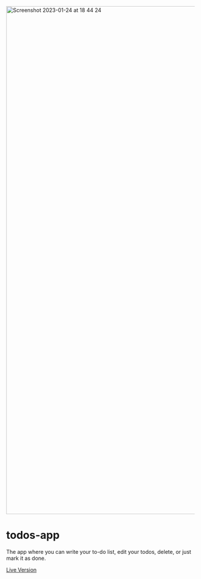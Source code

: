 <img width="1356" alt="Screenshot 2023-01-24 at 18 44 24" src="https://user-images.githubusercontent.com/93989404/214368404-4e1a011f-8254-48a8-ac07-240891a31fe7.png">

# todos-app

The app where you can write your to-do list, edit your todos, delete, or just mark it as done.

[Live Version](https://urieskenasy.github.io/todos-mini-app/)
